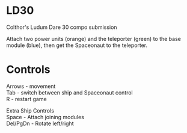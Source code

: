 LD30
====

Colthor's Ludum Dare 30 compo submission

Attach two power units (orange) and the teleporter (green) to the base module (blue),
then get the Spaceonaut to the teleporter.

Controls
========

Arrows   - movement<br>
Tab      - switch between ship and Spaceonaut control<br>
R        - restart game<br>

Extra Ship Controls<br>
Space    - Attach joining modules<br>
Del/PgDn - Rotate left/right<br>
